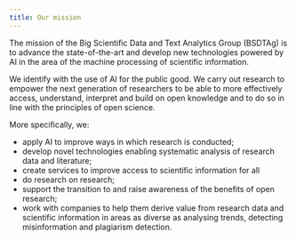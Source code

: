 ```yaml
---
title: Our mission
---
```


The mission of the Big Scientific Data and Text Analytics Group (BSDTAg) is to
advance the state-of-the-art and develop new technologies powered by AI in the
area of the machine processing of scientific information.  

We identify with the use of AI for the public good. We carry out research to
empower the next generation of researchers to be able to more effectively
access, understand, interpret and build on open knowledge and to do so in line
with the principles of open science.

More specifically, we:

* apply AI to improve ways in which research is conducted;
* develop novel technologies enabling systematic analysis of 
  research data and  literature;
* create services to improve access to scientific information for all
* do research on research;
* support the transition to and raise awareness of the benefits
  of open research;
* work with companies to help them derive value from research data 
  and scientific information in areas as diverse as analysing trends, 
  detecting misinformation and plagiarism detection.
